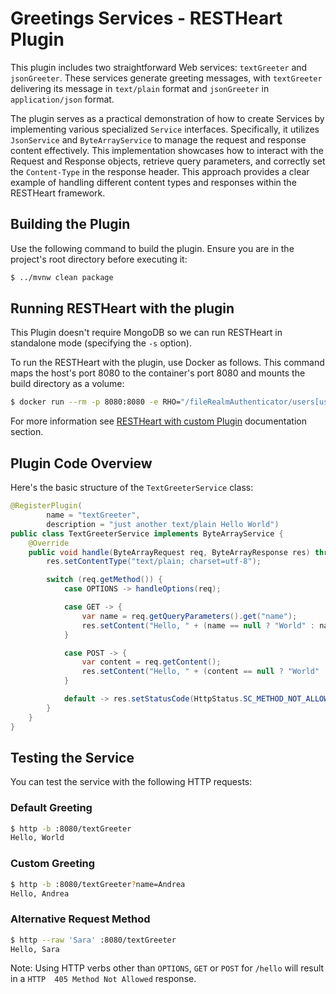 # Greetings Services - RESTHeart Plugin

This plugin includes two straightforward Web services: `textGreeter` and `jsonGreeter`. These services generate greeting messages, with `textGreeter` delivering its message in `text/plain` format and `jsonGreeter` in `application/json` format.

The plugin serves as a practical demonstration of how to create Services by implementing various specialized `Service` interfaces. Specifically, it utilizes `JsonService` and `ByteArrayService` to manage the request and response content effectively. This implementation showcases how to interact with the Request and Response objects, retrieve query parameters, and correctly set the `Content-Type` in the response header. This approach provides a clear example of handling different content types and responses within the RESTHeart framework.

## Building the Plugin

Use the following command to build the plugin. Ensure you are in the project's root directory before executing it:

```bash
$ ../mvnw clean package
```

## Running RESTHeart with the plugin

This Plugin doesn't require MongoDB so we can run RESTHeart in standalone mode (specifying the `-s` option).

To run the RESTHeart with the plugin, use Docker as follows. This command maps the host's port 8080 to the container's port 8080 and mounts the build directory as a volume:

```bash
$ docker run --rm -p 8080:8080 -e RHO="/fileRealmAuthenticator/users[userid='admin']/password->'secret';/http-listener/host->'0.0.0.0'" -v ./target:/opt/restheart/plugins/custom softinstigate/restheart:latest -s
```

For more information see [RESTHeart with custom Plugin](https://restheart.org/docs/setup-with-docker#run-restheart-with-custom-plugin) documentation section.

## Plugin Code Overview

Here's the basic structure of the `TextGreeterService` class:

```java
@RegisterPlugin(
        name = "textGreeter",
        description = "just another text/plain Hello World")
public class TextGreeterService implements ByteArrayService {
    @Override
    public void handle(ByteArrayRequest req, ByteArrayResponse res) throws Exception {
        res.setContentType("text/plain; charset=utf-8");

        switch (req.getMethod()) {
            case OPTIONS -> handleOptions(req);

            case GET -> {
                var name = req.getQueryParameters().get("name");
                res.setContent("Hello, " + (name == null ? "World" : name.getFirst()));
            }

            case POST -> {
                var content = req.getContent();
                res.setContent("Hello, " + (content == null ? "World" : new String(content)));
            }

            default -> res.setStatusCode(HttpStatus.SC_METHOD_NOT_ALLOWED);
        }
    }
}
```
## Testing the Service

You can test the service with the following HTTP requests:

### Default Greeting

```bash
$ http -b :8080/textGreeter
Hello, World
```

### Custom Greeting

```bash
$ http -b :8080/textGreeter?name=Andrea
Hello, Andrea
```

### Alternative Request Method

```bash
$ http --raw 'Sara' :8080/textGreeter
Hello, Sara
```

Note: Using HTTP verbs other than `OPTIONS`, `GET` or `POST` for `/hello` will result in a `HTTP  405 Method Not Allowed` response.